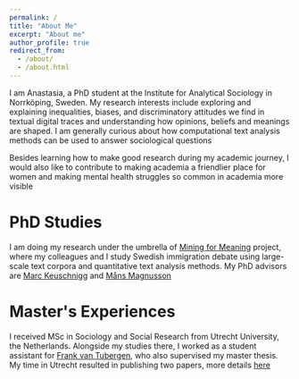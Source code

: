 ```yaml
---
permalink: /
title: "About Me"
excerpt: "About me"
author_profile: true
redirect_from: 
  - /about/
  - /about.html
---
```


I am Anastasia, a PhD student at the Institute for Analytical Sociology in Norrköping, Sweden. My research interests include exploring and explaining inequalities, biases, and discriminatory attitudes we find in textual digital traces and understanding how opinions, beliefs and meanings are shaped. I am generally curious about how computational text analysis methods can be used to answer sociological questions 

Besides learning how to make good research during my academic journey, I would also like to contribute to making academia a friendlier place for women and making mental health struggles so common in academia more visible

PhD Studies
======
I am doing my research under the umbrella of [Mining for Meaning](https://liu.se/en/research/computational-text-analysis) project, where my colleagues and I study Swedish immigration debate using large-scale text corpora and quantitative text analysis methods. My PhD advisors are [Marc Keuschnigg](https://keuschnigg.org/) and [Måns Magnusson](https://www.mansmagnusson.com/) 

Master's Experiences
======
I received MSc in Sociology and Social Research from Utrecht University, the Netherlands. Alongside my studies there, I worked as a student assistant for [Frank van Tubergen](https://www.frankvantubergen.nl/), who also supervised my master thesis. My time in Utrecht resulted in publishing two papers, more details [here](https://anastasia-menshikova.github.io/publications/)

